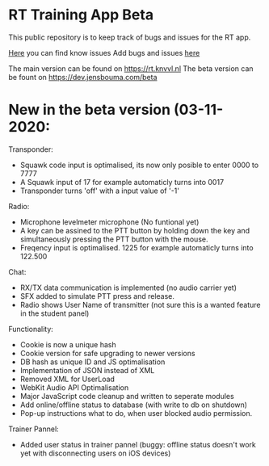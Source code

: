 # RT Training App Beta

This public repository is to keep track of bugs and issues for the RT app.

<a href="https://github.com/jensbouma/RT-issuetracker/issues" target="_blank">Here</a> you can find know issues
Add bugs and issues <a href="https://github.com/jensbouma/RT-issuetracker/issues/new" target="_blank">here</a>


The main version can be found on https://rt.knvvl.nl
The beta version can be fount on https://dev.jensbouma.com/beta

# New in the beta version (03-11-2020:
Transponder:
- Squawk code input is optimalised, its now only posible to enter 0000 to 7777
- A Squawk input of 17 for example automaticly turns into 0017
- Transponder turns 'off' with a input value of '-1'

Radio:
- Microphone levelmeter microphone (No funtional yet)
- A key can be assined to the PTT button by holding down the key and simultaneously pressing the PTT button with the mouse.
- Freqency input is optimalised. 1225 for example automaticly turns into 122.500

Chat:
- RX/TX data communication is implemented (no audio carrier yet)
- SFX added to simulate PTT press and release.
- Radio shows User Name of transmitter (not sure this is a wanted feature in the student panel)

Functionality:
- Cookie is now a unique hash
- Cookie version for safe upgrading to newer versions
- DB hash as unique ID and JS optimalisation
- Implementation of JSON instead of XML
- Removed XML for UserLoad
- WebKit Audio API Optimalisation
- Major JavaScript code cleanup and written to seperate modules
- Add online/offline status to database (with write to db on shutdown)
- Pop-up instructions what to do, when user blocked audio permission.

Trainer Pannel:
- Added user status in trainer pannel (buggy: offline status doesn't work yet with disconnecting users on iOS devices)

